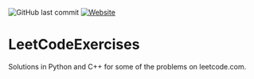 ![GitHub last commit](https://img.shields.io/github/last-commit/v0di/LeetCodeExercises)
<a href="https://leetcode.com" target="_blank"><img alt="Website" src="https://img.shields.io/website?down_color=red&down_message=offline&up_color=blue&up_message=leetcode.com&url=https%3A%2F%2Fleetcode.com%2F"></a>
# LeetCodeExercises
Solutions in Python and C++ for some of the problems on leetcode.com.
